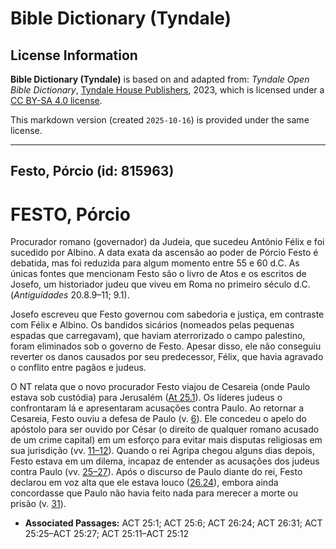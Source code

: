 # Bible Dictionary (Tyndale)

## License Information

**Bible Dictionary (Tyndale)** is based on and adapted from: _Tyndale Open Bible Dictionary_, [Tyndale House Publishers](https://tyndaleopenresources.com/), 2023, which is licensed under a [CC BY-SA 4.0 license](https://creativecommons.org/licenses/by-sa/4.0/legalcode.en).

This markdown version (created `2025-10-16`) is provided under the same license.



--------------------------------

## Festo, Pórcio (id: 815963)

FESTO, Pórcio
=============

Procurador romano (governador) da Judeia, que sucedeu Antônio Félix e foi sucedido por Albino. A data exata da ascensão ao poder de Pórcio Festo é debatida, mas foi reduzida para algum momento entre 55 e 60 d.C. As únicas fontes que mencionam Festo são o livro de Atos e os escritos de Josefo, um historiador judeu que viveu em Roma no primeiro século d.C. (*Antiguidades* 20\.8\.9–11; 9\.1\).

Josefo escreveu que Festo governou com sabedoria e justiça, em contraste com Félix e Albino. Os bandidos sicários (nomeados pelas pequenas espadas que carregavam), que haviam aterrorizado o campo palestino, foram eliminados sob o governo de Festo. Apesar disso, ele não conseguiu reverter os danos causados por seu predecessor, Félix, que havia agravado o conflito entre pagãos e judeus.

O NT relata que o novo procurador Festo viajou de Cesareia (onde Paulo estava sob custódia) para Jerusalém ([At 25\.1](https://ref.ly/Acts25:1)). Os líderes judeus o confrontaram lá e apresentaram acusações contra Paulo. Ao retornar a Cesareia, Festo ouviu a defesa de Paulo (v. [6](https://ref.ly/Acts25:6)). Ele concedeu o apelo do apóstolo para ser ouvido por César (o direito de qualquer romano acusado de um crime capital) em um esforço para evitar mais disputas religiosas em sua jurisdição (vv. [11–12](https://ref.ly/Acts25:11-Acts25:12)). Quando o rei Agripa chegou alguns dias depois, Festo estava em um dilema, incapaz de entender as acusações dos judeus contra Paulo (vv. [25–27](https://ref.ly/Acts25:25-Acts25:27)). Após o discurso de Paulo diante do rei, Festo declarou em voz alta que ele estava louco ([26\.24](https://ref.ly/Acts26:24)), embora ainda concordasse que Paulo não havia feito nada para merecer a morte ou prisão (v. [31](https://ref.ly/Acts26:31)).

* **Associated Passages:** ACT 25:1; ACT 25:6; ACT 26:24; ACT 26:31; ACT 25:25–ACT 25:27; ACT 25:11–ACT 25:12

